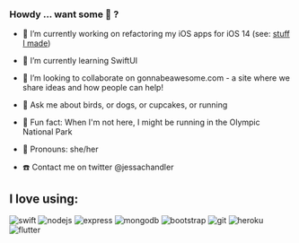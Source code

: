 ### Howdy ... want some :cake: ? 

- :calling: I’m currently working on refactoring my iOS apps for iOS 14 (see: [stuff I made](https://www.github.com/monkeywithacupcake/stuffimade))
- :nut_and_bolt: I’m currently learning SwiftUI 
- 👯 I’m looking to collaborate on gonnabeawesome.com - a site where we share ideas and how people can help!
- 💬 Ask me about birds, or dogs, or cupcakes, or running

- :evergreen_tree:  Fun fact: When I'm not here, I might be running in the Olympic National Park
- :cherry_blossom: Pronouns: she/her
- :telephone: Contact me on twitter @jessachandler

## I love using:
![swift](https://img.shields.io/badge/swift-%23FA7343.svg?&style=for-the-badge&logo=swift&logoColor=white)
![nodejs](https://img.shields.io/badge/node.js%20-%2343853D.svg?&style=for-the-badge&logo=node.js&logoColor=white)
![express](https://img.shields.io/badge/express.js%20-%23404d59.svg?&style=for-the-badge)
![mongodb](https://img.shields.io/badge/MongoDB-%234ea94b.svg?&style=for-the-badge&logo=mongodb&logoColor=white)
![bootstrap](https://img.shields.io/badge/bootstrap%20-%23563D7C.svg?&style=for-the-badge&logo=bootstrap&logoColor=white)
![git](https://img.shields.io/badge/git%20-%23F05033.svg?&style=for-the-badge&logo=git&logoColor=white)
![heroku](https://img.shields.io/badge/heroku%20-%23430098.svg?&style=for-the-badge&logo=heroku&logoColor=white)
![flutter](https://img.shields.io/badge/Flutter%20-%2302569B.svg?&style=for-the-badge&logo=Flutter&logoColor=white)

